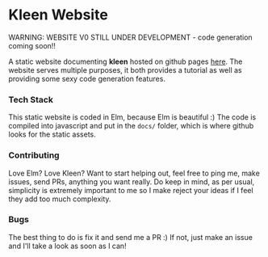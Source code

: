 # Kleen Website

WARNING: WEBSITE V0 STILL UNDER DEVELOPMENT - code generation coming soon!!

A static website documenting **kleen** hosted on github pages
[here](https://amilner42.github.io/kleen). The website serves multiple purposes,
it both provides a tutorial as well as providing some sexy code generation
features.

### Tech Stack

This static website is coded in Elm, because Elm is beautiful :) The code is
compiled into javascript and put in the `docs/` folder, which is where github
looks for the static assets.


### Contributing

Love Elm? Love Kleen? Want to start helping out, feel free to ping me, make
issues, send PRs, anything you want really. Do keep in mind, as per usual,
simplicity is extremely important to me so I make reject your ideas if I feel
they add too much complexity.


### Bugs

The best thing to do is fix it and send me a PR :) If not, just make an issue
and I'll take a look as soon as I can!
